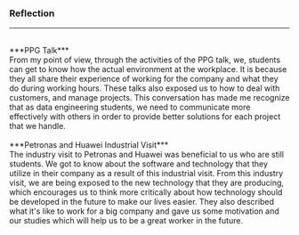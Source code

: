 ### Reflection
_________________________________
<br>
***PPG Talk***<br>
From my point of view, through the activities of the PPG talk, we, students can get to know how the actual environment at the workplace. It is because they all share their experience of working for the company and what they do during working hours. These talks also exposed us to how to deal with customers, and manage projects. This conversation has made me recognize that as data engineering students, we need to communicate more effectively with others in order to provide better solutions for each project that we handle. <br><br>
***Petronas and Huawei Industrial Visit***<br>
The industry visit to Petronas and Huawei was beneficial to us who are still students.  We got to know about the software and technology that they utilize in their company as a result of this industrial visit. From this industry visit, we are being exposed to the new technology that they are producing, which encourages us to think more critically about how technology should be developed in the future to make our lives easier. They also described what it's like to work for a big company and gave us some motivation and our studies which will help us to be a great worker in the future. 

